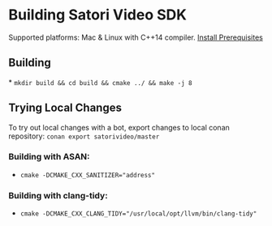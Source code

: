 # Building Satori Video SDK

Supported platforms: Mac & Linux with C++14 compiler. [Install Prerequisites](prerequisites.md)

## Building

\* `mkdir build && cd build && cmake ../ && make -j 8`

## Trying Local Changes

To try out local changes with a bot, export changes 
to local conan repository: `conan export satorivideo/master`

### Building with ASAN:
* `cmake -DCMAKE_CXX_SANITIZER="address"`

### Building with clang-tidy:
* `cmake -DCMAKE_CXX_CLANG_TIDY="/usr/local/opt/llvm/bin/clang-tidy"`
